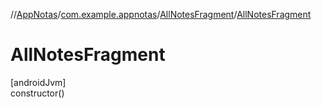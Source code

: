 //[AppNotas](../../../index.md)/[com.example.appnotas](../index.md)/[AllNotesFragment](index.md)/[AllNotesFragment](-all-notes-fragment.md)

# AllNotesFragment

[androidJvm]\
constructor()
